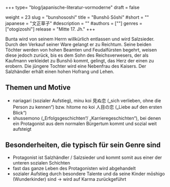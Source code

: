 +++
type= "blog/japanische-literatur-vormoderne"
draft = false

weight = 23
slug = "bunshososhi"
title = "Bunshō Sōshi"
#short = ""
japanese = "文正草子"
#description = ""
#authors = [""]
genres = ["otogizoshi"]
release = "Mitte 17. Jh."
+++

Bunta wird von seinem Herrn willkürlich entlassen und wird Salzsieder. Durch den Verkauf seiner
Ware gelangt er zu Reichtum. Seine beiden Töchter werden von hohen Beamten und Feudalfürsten
begehrt, weisen diese jedoch zurück, bis es dem Sohn des Reichsverwesers, der als Kaufmann
verkleidet zu Bunshō kommt, gelingt, das Herz der einen zu erobern. Die jüngere Tochter wird eine
Nebenfrau des Kaisers. Der Salzhändler erhält einen hohen Hofrang und Lehen.

## Themen und Motive

- nariagari (sozialer Aufstieg), minu koi 見ぬ恋 („sich verlieben, ohne die Person zu kennen“) bzw.
hitome no koi 人目の恋 („Liebe auf den ersten Blick“)
- shussemono („Erfolgsgeschichten“/ „Karrieregeschichten“), bei denen ein Protagonist aus dem
normalen Bürgertum kommt und sozial weit aufsteigt

## Besonderheiten, die typisch für sein Genre sind

- Protagonist ist Salzhändler / Salzsieder und kommt somit aus einer der unteren sozialen Schichten
- fast das ganze Leben des Protagonisten wird abgehandelt
- sozialer Aufstieg durch besondere Talente und da seine Kinder mōshigo (Wunderkinder) sind ->
wird auf Karma zurückgeführt

